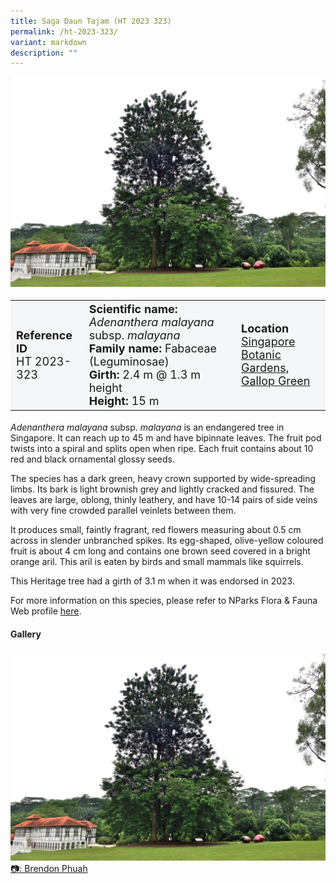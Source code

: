 ```yaml
---
title: Saga Daun Tajam (HT 2023 323)
permalink: /ht-2023-323/
variant: markdown
description: ""
---
```

<div class="isomer-image-wrapper">
<img src="/images/Heritage_trees_photos/ademalmal_ht2023-323_habit.jpg"></div>
<table style="minWidth: 100px; font-size: 18px; background: #F4F6F7">
<tbody><tr>
<td rowspan="1" colspan="1">
<strong>Reference ID</strong>
<br>HT 2023-323
</td>
<td rowspan="1" colspan="1">
<strong>Scientific name:</strong> <em>Adenanthera malayana</em> subsp. <em>malayana</em>
<br><strong>Family name:</strong> Fabaceae (Leguminosae)
<br><strong>Girth:</strong> 2.4 m @ 1.3 m height
<br><strong>Height: </strong>15 m
</td>
<td rowspan="1" colspan="1">
<strong>Location</strong><a href="https://www.onemap.gov.sg/?lat=1.3142500000000004&amp;lng=103.81033999999998">
	<br>Singapore Botanic Gardens,<br>Gallop Green</a>
</td>
</tr></tbody></table>
<p><em>Adenanthera malayana</em> subsp. <em>malayana</em>&nbsp;is an&nbsp;endangered tree in Singapore. It can reach up to 45 m and have bipinnate leaves. The fruit pod twists into a spiral and splits open when ripe. Each fruit contains about 10 red and black ornamental glossy seeds.</p>

<p>The species has a dark green, heavy crown supported by wide-spreading limbs. Its bark is light brownish grey and lightly cracked and fissured. The leaves are large, oblong, thinly leathery, and have 10-14 pairs of side veins with very fine crowded parallel veinlets between them.</p>

<p>It produces small, faintly fragrant, red flowers measuring about 0.5 cm across in slender unbranched spikes. Its egg-shaped, olive-yellow coloured fruit is about 4 cm long and contains one brown seed covered in a bright orange aril. This aril is eaten by birds and small mammals like squirrels.  </p>

<p>This Heritage tree had a girth of 3.1 m when it was endorsed in 2023.</p>
	
<p>For more information on this species, please refer to NParks Flora &amp; Fauna Web profile <a href="https://www.nparks.gov.sg/florafaunaweb/flora/3/4/3495">here</a>.
</p>

<h4><b>Gallery</b></h4>
<div class="isomer-card-grid">
<a href="/images/Heritage_trees_photos/ademalmal_ht2023-323_habit.jpg" class="isomer-card">
<div class="isomer-card-image">
<div class="isomer-image-wrapper"><img src="/images/Heritage_trees_photos/ademalmal_ht2023-323_habit.jpg"></div></div>
<div class="isomer-card-body"><div class="isomer-card-description">📷: Brendon Phuah</div></div></a><p></p></div>